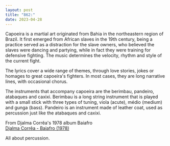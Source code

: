 ```yaml
---
layout: post
title: "862:"
date: 2023-04-28
---
```


Capoeira is a martial art originated from Bahia in the northeastern region of Brazil. It first emerged from African slaves in the 19th century, being a practice served as a distraction for the slave owners, who believed the slaves were dancing and partying, while in fact they were training for defensive fighting. The music determines the velocity, rhythm and style of the current fight.

The lyrics cover a wide range of themes, through love stories, jokes or homages to great capoeira's fighters. In most cases, they are long narrative lines, with occasional chorus.

The instruments that accompany capoeira are the berimbau, pandeiro, atabaques and caxixi. Berimbau is a long string instrument that is played with a small stick with three types of tuning, viola (acute), médio (medium) and gunga (bass). Pandeiro is an instrument made of leather coat, used as percussion just like the atabaques and caxixi.

From Djalma Corrêa's 1978 album Baiafro  
[Djalma Corrêa \- Baiafro (1978)](https://youtu.be/yrqMWebXCuw)

All about percussion.

